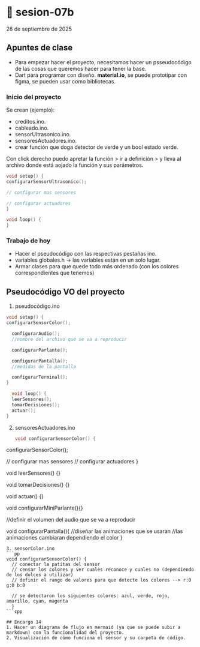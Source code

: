 # 🌷 sesion-07b

26 de septiembre de 2025

## Apuntes de clase 
- Para empezar hacer el proyecto, necesitamos hacer un psseudocódigo de las cosas que queremos hacer para tener la base.
- Dart para programar con diseño. **material.io**, se puede prototipar con figma, se pueden usar como bibliotecas. 

### Inicio del proyecto
Se crean (ejemplo):
- creditos.ino.
- cableado.ino.
- sensorUltrasonico.ino.
- sensoresActuadores.ino.
- crear función que doga detector de verde y un bool estado verde.

Con click derecho puedo apretar la función > ir a definición > y lleva al archivo donde está aojado la función y sus parámetros.
```cpp
void setup() {
configurarSensorUltrasonico();

// configurar mas sensores 

// configurar actuadores
}

void loop() {
}
```
### Trabajo de hoy
- Hacer el pseudocódigo con las respectivas pestañas ino.
- variables globales.h -> las variables están en un solo lugar.
- Armar clases para que quede todo más ordenado (con los colores correspondientes que tenemos)

## Pseudocódigo VO del proyecto

1. pseudocódigo.ino
```cpp
void setup() {
configurarSensorColor();

  configurarAudio();
  //nombre del archivo que se va a reproducir

  configurarParlante();

  configurarPantalla();
  //medidas de la pantalla

  configurarTerminal();
}

  void loop() {
  leerSensores();
  tomarDecisiones();
  actuar();
}
```
2. sensoresActuadores.ino

   ```cpp
   void configurarSensorColor() {

  configurarSensorColor();

  // configurar mas sensores
  // configurar actuadores
}

void leerSensores() {}

void tomarDecisiones() {}

void actuar() {}


void configurarMiniParlante(){}

//definir el volumen del audio que se va a reproducir

void configurarPantalla(){
//diseñar las animaciones que se usaran
//las animaciones cambiaran dependiendo el color 
}  
```
3. sensorColor.ino
```pp
void configurarSensorColor() {
  // conectar la patitas del sensor 
  // censar los colores y ver cuales reconoce y cuales no (dependiendo de los dulces a utilizar)
  // definir el rango de valores para que detecte los colores --> r:0 g:0 b:0
  
  // se detectaron los siguientes colores: azul, verde, rojo, amarillo, cyan, magenta
  }
```cpp

## Encargo 14
1. Hacer un diagrama de flujo en mermaid (ya que se puede subir a markdown) con la funcionalidad del proyecto.
2. Visualización de cómo funciona el sensor y su carpeta de código.
